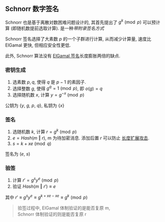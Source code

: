 ## Schnorr 数字签名

Schnorr 也是基于离散对数困难问题设计的, 其首先提出了 $g^{k}\pmod p$ 可以预计算 (即随机数提前选取计算). 是一种*带附录签名方式*

Schnorr 签名选择了大素数 $p$ 的一个子群进行计算, 从而减少计算量, 速度比 ElGamal 更快, 但相应安全性更低. 

此外, Schnorr 算法没有 [ElGamal 签名](Security/密码学/公钥密码/ElGamal%20协议.md)长度膨胀两倍的缺点.

### 密钥生成

1. 选素数 $p, q$, 使得 $q$ 是 $p-1$ 的素因子.
2. 选择整数 $g$, 使得 $g^{q}=1\pmod p$, 即 $o(g)= q$
3. 选择随机数 $x$, 计算 $y=g^{-x}\pmod p$

公钥为 $\{y,\ g,\ p,\ q\}$, 私钥为 $\{x\}$

### 签名

1. 选随机数 $k$, 计算 $r=g^{k}\pmod p$
2. $e=Hash(m\ \Vert\ r)$, m 为待加密消息. 添加后置 $r$ 可以防止 [长度扩展攻击](Security/密码学/消息摘要/MD%20迭代结构/长度扩展攻击.md).
3. $s=k+xe\pmod q$

签名为 $(e,\ s)$

### 验签

1. 计算 $r'=g^{s}y^{e}\pmod p$
2. 验证 $Hash(m\ \Vert\ r')\equiv e$

其中 $r'\equiv g^{s}y^{e}\equiv g^{k+xe-xe}\equiv g^{k}\pmod p$

> 验签过程中, ElGamal 体制验证的是能否复原 m,  
> Schnorr 体制验证的则是能否复原 r

